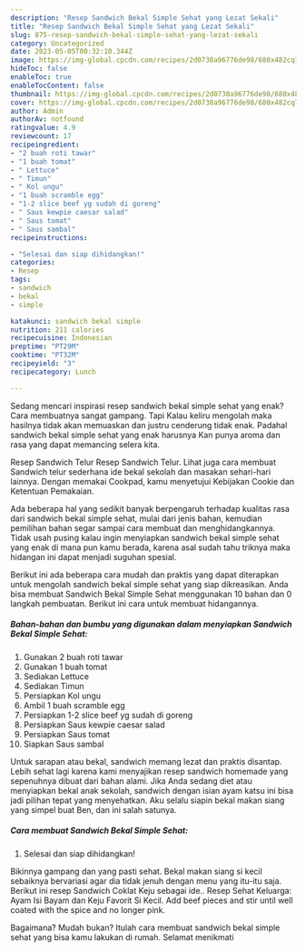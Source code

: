 ```yaml
---
description: "Resep Sandwich Bekal Simple Sehat yang Lezat Sekali"
title: "Resep Sandwich Bekal Simple Sehat yang Lezat Sekali"
slug: 875-resep-sandwich-bekal-simple-sehat-yang-lezat-sekali
category: Uncategorized
date: 2023-05-05T00:32:10.344Z
image: https://img-global.cpcdn.com/recipes/2d0738a96776de98/680x482cq70/sandwich-bekal-simple-sehat-foto-resep-utama.jpg
hideToc: false
enableToc: true
enableTocContent: false
thumbnail: https://img-global.cpcdn.com/recipes/2d0738a96776de98/680x482cq70/sandwich-bekal-simple-sehat-foto-resep-utama.jpg
cover: https://img-global.cpcdn.com/recipes/2d0738a96776de98/680x482cq70/sandwich-bekal-simple-sehat-foto-resep-utama.jpg
author: Admin
authorAv: notfound
ratingvalue: 4.9
reviewcount: 17
recipeingredient:
- "2 buah roti tawar"
- "1 buah tomat"
- " Lettuce"
- " Timun"
- " Kol ungu"
- "1 buah scramble egg"
- "1-2 slice beef yg sudah di goreng"
- " Saus kewpie caesar salad"
- " Saus tomat"
- " Saus sambal"
recipeinstructions:

- "Selesai dan siap dihidangkan!"
categories:
- Resep
tags:
- sandwich
- bekal
- simple

katakunci: sandwich bekal simple 
nutrition: 211 calories
recipecuisine: Indonesian
preptime: "PT29M"
cooktime: "PT32M"
recipeyield: "3"
recipecategory: Lunch

---
```



Sedang mencari inspirasi resep sandwich bekal simple sehat yang enak? Cara membuatnya sangat gampang. Tapi Kalau keliru mengolah maka hasilnya tidak akan memuaskan dan justru cenderung tidak enak. Padahal sandwich bekal simple sehat yang enak harusnya Kan punya aroma dan rasa yang dapat memancing selera kita.


Resep Sandwich Telur Resep Sandwich Telur. Lihat juga cara membuat Sandwich telur sederhana ide bekal sekolah dan masakan sehari-hari lainnya. Dengan memakai Cookpad, kamu menyetujui Kebijakan Cookie dan Ketentuan Pemakaian.

Ada beberapa hal yang sedikit banyak berpengaruh terhadap kualitas rasa dari sandwich bekal simple sehat, mulai dari jenis bahan, kemudian pemilihan bahan segar sampai cara membuat dan menghidangkannya. Tidak usah pusing kalau ingin menyiapkan sandwich bekal simple sehat yang enak di mana pun kamu berada, karena asal sudah tahu triknya maka hidangan ini dapat menjadi suguhan spesial.


Berikut ini ada beberapa cara mudah dan praktis yang dapat diterapkan untuk mengolah sandwich bekal simple sehat yang siap dikreasikan. Anda bisa membuat Sandwich Bekal Simple Sehat menggunakan 10 bahan dan 0 langkah pembuatan. Berikut ini cara untuk membuat hidangannya.

<!--inarticleads1-->

##### Bahan-bahan dan bumbu yang digunakan dalam menyiapkan Sandwich Bekal Simple Sehat:

1. Gunakan 2 buah roti tawar
1. Gunakan 1 buah tomat
1. Sediakan  Lettuce
1. Sediakan  Timun
1. Persiapkan  Kol ungu
1. Ambil 1 buah scramble egg
1. Persiapkan 1-2 slice beef yg sudah di goreng
1. Persiapkan  Saus kewpie caesar salad
1. Persiapkan  Saus tomat
1. Siapkan  Saus sambal


Untuk sarapan atau bekal, sandwich memang lezat dan praktis disantap. Lebih sehat lagi karena kami menyajikan resep sandwich homemade yang sepenuhnya dibuat dari bahan alami. Jika Anda sedang diet atau menyiapkan bekal anak sekolah, sandwich dengan isian ayam katsu ini bisa jadi pilihan tepat yang menyehatkan. Aku selalu siapin bekal makan siang yang simpel buat Ben, dan ini salah satunya. 

<!--inarticleads2-->

##### Cara membuat Sandwich Bekal Simple Sehat:


1. Selesai dan siap dihidangkan!

Bikinnya gampang dan yang pasti sehat. Bekal makan siang si kecil sebaiknya bervariasi agar dia tidak jenuh dengan menu yang itu-itu saja. Berikut ini resep Sandwich Coklat Keju sebagai ide.. Resep Sehat Keluarga: Ayam Isi Bayam dan Keju Favorit Si Kecil. Add beef pieces and stir until well coated with the spice and no longer pink. 

Bagaimana? Mudah bukan? Itulah cara membuat sandwich bekal simple sehat yang bisa kamu lakukan di rumah. Selamat menikmati
